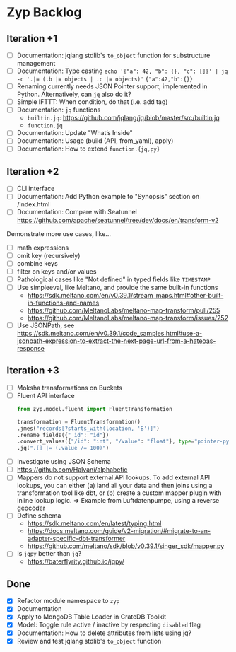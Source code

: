 # Zyp Backlog

## Iteration +1
- [ ] Documentation: jqlang stdlib's `to_object` function for substructure management
- [ ] Documentation: Type casting
  `echo '{"a": 42, "b": {}, "c": []}' | jq -c '.|= (.b |= objects | .c |= objects)'`
  `{"a":42,"b":{}}`
- [ ] Renaming currently needs JSON Pointer support, implemented in Python.
  Alternatively, can `jq` also do it?
- [ ] Simple IFTTT: When condition, do that (i.e. add tag)
- [ ] Documentation: `jq` functions
  - `builtin.jq`: https://github.com/jqlang/jq/blob/master/src/builtin.jq
  - `function.jq`
- [ ] Documentation: Update "What’s Inside"
- [ ] Documentation: Usage (build (API, from_yaml), apply)
- [ ] Documentation: How to extend `function.{jq,py}`

## Iteration +2
- [ ] CLI interface
- [ ] Documentation: Add Python example to "Synopsis" section on /index.html
- [ ] Documentation: Compare with Seatunnel
  https://github.com/apache/seatunnel/tree/dev/docs/en/transform-v2

Demonstrate more use cases, like...
- [ ] math expressions
- [ ] omit key (recursively)
- [ ] combine keys
- [ ] filter on keys and/or values
- [ ] Pathological cases like "Not defined" in typed fields like `TIMESTAMP`
- [ ] Use simpleeval, like Meltano, and provide the same built-in functions
  - https://sdk.meltano.com/en/v0.39.1/stream_maps.html#other-built-in-functions-and-names
  - https://github.com/MeltanoLabs/meltano-map-transform/pull/255
  - https://github.com/MeltanoLabs/meltano-map-transform/issues/252
- [ ] Use JSONPath, see https://sdk.meltano.com/en/v0.39.1/code_samples.html#use-a-jsonpath-expression-to-extract-the-next-page-url-from-a-hateoas-response

## Iteration +3
- [ ] Moksha transformations on Buckets
- [ ] Fluent API interface
  ```python
  from zyp.model.fluent import FluentTransformation

  transformation = FluentTransformation()
  .jmes("records[?starts_with(location, 'B')]")
  .rename_fields({"_id": "id"})
  .convert_values({"/id": "int", "/value": "float"}, type="pointer-python")
  .jq(".[] |= (.value /= 100)")
  ```
- [ ] Investigate using JSON Schema
- [ ] https://github.com/Halvani/alphabetic
- [ ] Mappers do not support external API lookups.
  To add external API lookups, you can either (a) land all your data and
  then joins using a transformation tool like dbt, or (b) create a custom
  mapper plugin with inline lookup logic.
  => Example from Luftdatenpumpe, using a reverse geocoder
- [ ] Define schema
  - https://sdk.meltano.com/en/latest/typing.html
  - https://docs.meltano.com/guide/v2-migration/#migrate-to-an-adapter-specific-dbt-transformer
  - https://github.com/meltano/sdk/blob/v0.39.1/singer_sdk/mapper.py
- [ ] Is `jqpy` better than `jq`?
  - https://baterflyrity.github.io/jqpy/

## Done
- [x] Refactor module namespace to `zyp`
- [x] Documentation
- [x] Apply to MongoDB Table Loader in CrateDB Toolkit
- [x] Model: Toggle rule active / inactive by respecting `disabled` flag
- [x] Documentation: How to delete attributes from lists using jq?
- [x] Review and test jqlang stdlib's `to_object` function
